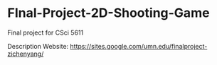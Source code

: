 # FInal-Project-2D-Shooting-Game
Final project for CSci 5611

Description Website: https://sites.google.com/umn.edu/finalproject-zichenyang/
